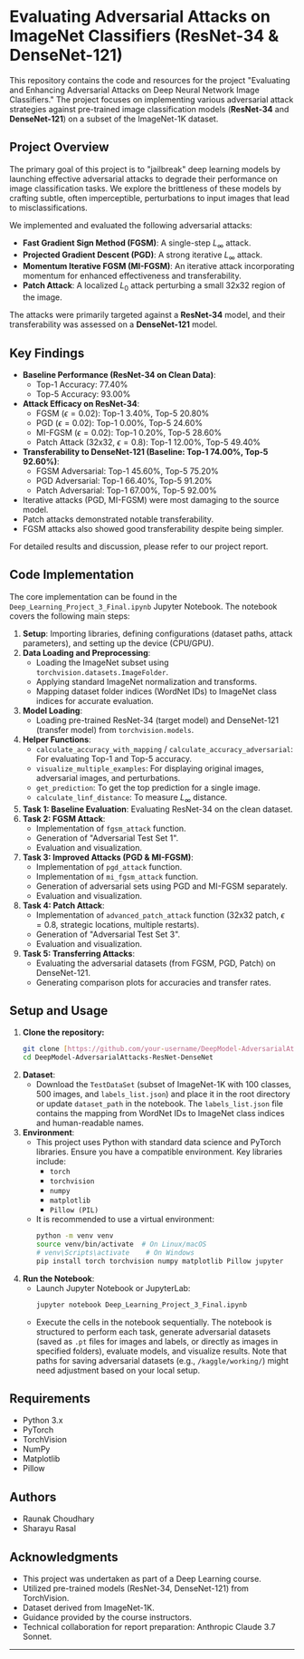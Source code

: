 # Evaluating Adversarial Attacks on ImageNet Classifiers (ResNet-34 & DenseNet-121)

This repository contains the code and resources for the project "Evaluating and Enhancing Adversarial Attacks on Deep Neural Network Image Classifiers." The project focuses on implementing various adversarial attack strategies against pre-trained image classification models (**ResNet-34** and **DenseNet-121**) on a subset of the ImageNet-1K dataset.

## Project Overview

The primary goal of this project is to "jailbreak" deep learning models by launching effective adversarial attacks to degrade their performance on image classification tasks. We explore the brittleness of these models by crafting subtle, often imperceptible, perturbations to input images that lead to misclassifications.

We implemented and evaluated the following adversarial attacks:
* **Fast Gradient Sign Method (FGSM)**: A single-step $L_{\infty}$ attack.
* **Projected Gradient Descent (PGD)**: A strong iterative $L_{\infty}$ attack.
* **Momentum Iterative FGSM (MI-FGSM)**: An iterative attack incorporating momentum for enhanced effectiveness and transferability.
* **Patch Attack**: A localized $L_0$ attack perturbing a small 32x32 region of the image.

The attacks were primarily targeted against a **ResNet-34** model, and their transferability was assessed on a **DenseNet-121** model.

## Key Findings

* **Baseline Performance (ResNet-34 on Clean Data)**:
    * Top-1 Accuracy: 77.40%
    * Top-5 Accuracy: 93.00%
* **Attack Efficacy on ResNet-34**:
    * FGSM ($\epsilon=0.02$): Top-1 3.40%, Top-5 20.80% 
    * PGD ($\epsilon=0.02$): Top-1 0.00%, Top-5 24.60%
    * MI-FGSM ($\epsilon=0.02$): Top-1 0.20%, Top-5 28.60%
    * Patch Attack (32x32, $\epsilon=0.8$): Top-1 12.00%, Top-5 49.40%
* **Transferability to DenseNet-121 (Baseline: Top-1 74.00%, Top-5 92.60%)**:
    * FGSM Adversarial: Top-1 45.60%, Top-5 75.20%
    * PGD Adversarial: Top-1 66.40%, Top-5 91.20%
    * Patch Adversarial: Top-1 67.00%, Top-5 92.00%
* Iterative attacks (PGD, MI-FGSM) were most damaging to the source model.
* Patch attacks demonstrated notable transferability.
* FGSM attacks also showed good transferability despite being simpler.

For detailed results and discussion, please refer to our project report.

## Code Implementation

The core implementation can be found in the `Deep_Learning_Project_3_Final.ipynb` Jupyter Notebook. The notebook covers the following main steps:

1.  **Setup**: Importing libraries, defining configurations (dataset paths, attack parameters), and setting up the device (CPU/GPU).
2.  **Data Loading and Preprocessing**:
    * Loading the ImageNet subset using `torchvision.datasets.ImageFolder`.
    * Applying standard ImageNet normalization and transforms.
    * Mapping dataset folder indices (WordNet IDs) to ImageNet class indices for accurate evaluation.
3.  **Model Loading**:
    * Loading pre-trained ResNet-34 (target model) and DenseNet-121 (transfer model) from `torchvision.models`.
4.  **Helper Functions**:
    * `calculate_accuracy_with_mapping` / `calculate_accuracy_adversarial`: For evaluating Top-1 and Top-5 accuracy.
    * `visualize_multiple_examples`: For displaying original images, adversarial images, and perturbations.
    * `get_prediction`: To get the top prediction for a single image.
    * `calculate_linf_distance`: To measure $L_{\infty}$ distance.
5.  **Task 1: Baseline Evaluation**: Evaluating ResNet-34 on the clean dataset.
6.  **Task 2: FGSM Attack**:
    * Implementation of `fgsm_attack` function.
    * Generation of "Adversarial Test Set 1".
    * Evaluation and visualization.
7.  **Task 3: Improved Attacks (PGD & MI-FGSM)**:
    * Implementation of `pgd_attack` function.
    * Implementation of `mi_fgsm_attack` function.
    * Generation of adversarial sets using PGD and MI-FGSM separately.
    * Evaluation and visualization.
8.  **Task 4: Patch Attack**:
    * Implementation of `advanced_patch_attack` function (32x32 patch, $\epsilon=0.8$, strategic locations, multiple restarts).
    * Generation of "Adversarial Test Set 3".
    * Evaluation and visualization.
9.  **Task 5: Transferring Attacks**:
    * Evaluating the adversarial datasets (from FGSM, PGD, Patch) on DenseNet-121.
    * Generating comparison plots for accuracies and transfer rates.

## Setup and Usage

1.  **Clone the repository:**
    ```bash
    git clone [https://github.com/your-username/DeepModel-AdversarialAttacks-ResNet-DenseNet.git](https://github.com/your-username/DeepModel-AdversarialAttacks-ResNet-DenseNet.git)
    cd DeepModel-AdversarialAttacks-ResNet-DenseNet
    ```
2.  **Dataset**:
    * Download the `TestDataSet` (subset of ImageNet-1K with 100 classes, 500 images, and `labels_list.json`) and place it in the root directory or update `dataset_path` in the notebook. The `labels_list.json` file contains the mapping from WordNet IDs to ImageNet class indices and human-readable names.
3.  **Environment**:
    * This project uses Python with standard data science and PyTorch libraries. Ensure you have a compatible environment. Key libraries include:
        * `torch`
        * `torchvision`
        * `numpy`
        * `matplotlib`
        * `Pillow (PIL)`
    * It is recommended to use a virtual environment:
        ```bash
        python -m venv venv
        source venv/bin/activate  # On Linux/macOS
        # venv\Scripts\activate    # On Windows
        pip install torch torchvision numpy matplotlib Pillow jupyter
        ```
4.  **Run the Notebook**:
    * Launch Jupyter Notebook or JupyterLab:
        ```bash
        jupyter notebook Deep_Learning_Project_3_Final.ipynb
        ```
    * Execute the cells in the notebook sequentially. The notebook is structured to perform each task, generate adversarial datasets (saved as `.pt` files for images and labels, or directly as images in specified folders), evaluate models, and visualize results. Note that paths for saving adversarial datasets (e.g., `/kaggle/working/`) might need adjustment based on your local setup.

## Requirements

* Python 3.x
* PyTorch
* TorchVision
* NumPy
* Matplotlib
* Pillow

## Authors

* Raunak Choudhary
* Sharayu Rasal

## Acknowledgments

* This project was undertaken as part of a Deep Learning course.
* Utilized pre-trained models (ResNet-34, DenseNet-121) from TorchVision.
* Dataset derived from ImageNet-1K.
* Guidance provided by the course instructors.
* Technical collaboration for report preparation: Anthropic Claude 3.7 Sonnet.

--------
